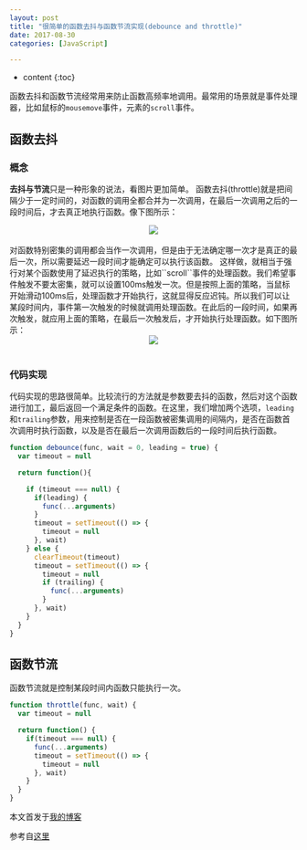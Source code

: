 ```yaml
---
layout: post
title: "很简单的函数去抖与函数节流实现(debounce and throttle)"
date: 2017-08-30
categories: [JavaScript]

---
```


* content
{:toc}

函数去抖和函数节流经常用来防止函数高频率地调用。最常用的场景就是事件处理器，比如鼠标的``mousemove``事件，元素的``scroll``事件。
<!-- more -->


## 函数去抖
### 概念
**去抖与节流**只是一种形象的说法，看图片更加简单。
函数去抖(throttle)就是把间隔少于一定时间的，对函数的调用全都合并为一次调用，在最后一次调用之后的一段时间后，才去真正地执行函数。像下图所示：
<div style="text-align: center;"><img src="/assets/images/debounce.png"></div>
<br>
对函数特别密集的调用都会当作一次调用，但是由于无法确定哪一次才是真正的最后一次，所以需要延迟一段时间才能确定可以执行该函数。
这样做，就相当于强行对某个函数使用了延迟执行的策略，比如``scroll``事件的处理函数。我们希望事件触发不要太密集，就可以设置100ms触发一次。但是按照上面的策略，当鼠标开始滑动100ms后，处理函数才开始执行，这就显得反应迟钝。所以我们可以让某段时间内，事件第一次触发的时候就调用处理函数。在此后的一段时间，如果再次触发，就应用上面的策略，在最后一次触发后，才开始执行处理函数。如下图所示：
<div style="text-align: center;"><img src="/assets/images/debounce-leading.png"></div><br>

### 代码实现
代码实现的思路很简单。比较流行的方法就是参数要去抖的函数，然后对这个函数进行加工，最后返回一个满足条件的函数。在这里，我们增加两个选项，``leading``和``trailing``参数，用来控制是否在一段函数被密集调用的间隔内，是否在函数首次调用时执行函数，以及是否在最后一次调用函数后的一段时间后执行函数。

```javascript
function debounce(func, wait = 0, leading = true) {
  var timeout = null

  return function(){

    if (timeout === null) {
      if(leading) {
      	func(...arguments)
      }
      timeout = setTimeout(() => {
        timeout = null
      }, wait)
    } else {
      clearTimeout(timeout)
      timeout = setTimeout(() => {
        timeout = null
        if (trailing) {
          func(...arguments)
        }
      }, wait)
    }
  }
}

```

## 函数节流
函数节流就是控制某段时间内函数只能执行一次。
```javascript
function throttle(func, wait) {
  var timeout = null

  return function() {
    if(timeout === null) {
      func(...arguments)
      timeout = setTimeout(() => {
        timeout = null
      }, wait)
    }
  }
}
```

本文首发于[我的博客](https://intdance.github.io/2017/08/30/debounce&throttle/)

参考自[这里](https://css-tricks.com/debouncing-throttling-explained-examples/)



